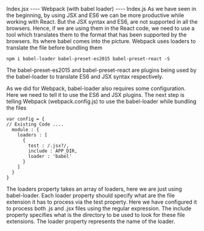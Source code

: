 Index.jsx ---- Webpack (with babel loader) ---- Index.js
As we have seen in the beginning, by using JSX and ES6 we can be more productive while working with React. But the JSX syntax and ES6, are not supported in all the browsers.
Hence, if we are using them in the React code, we need to use a tool which translates them to the format that has been supported by the browsers. Its where babel comes into the picture.
Webpack uses loaders to translate the file before bundling them

```
npm i babel-loader babel-preset-es2015 babel-preset-react -S
```
The babel-preset-es2015 and babel-preset-react are plugins being used by the babel-loader to translate ES6 and JSX syntax respectively.

As we did for Webpack, babel-loader also requires some configuration. Here we need to tell it to use the ES6 and JSX plugins.
The next step is telling Webpack (webpack.config.js) to use the babel-loader while bundling the files

```
var config = {
// Existing Code ....
  module : {
    loaders : [
      {
        test : /.jsx?/,
        include : APP_DIR,
        loader : 'babel'
      }
    ]
  }
}
```
The loaders property takes an array of loaders, here we are just using babel-loader. Each loader property should specify what are the file extension it has to process via the test property. Here we have configured it to process both .js and .jsx files using the regular expression. The include property specifies what is the directory to be used to look for these file extensions. The loader property represents the name of the loader.
